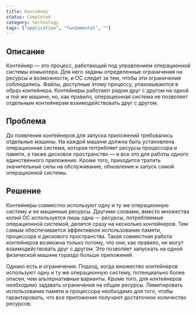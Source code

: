 ```yaml
---
title: Контейнер
status: Completed
category: technology
tags: ["application", "fundamental", ""]
---
```


## Описание

Контейнер — это процесс, работающий под управлением операционной системы комьютера. 
Для него заданы определенные ограничения на ресурсы и возможности, и ОС следит за тем, чтобы эти ограничения соблюдались.
Файлы, доступные этому процессу, упаковываются в образ контейнера.
Контейнеры работают рядом друг с другом на одной и той же машине, 
но, как правило, операционная система не позволяет отдельным контейнерам взаимодействовать друг с другом.

## Проблема

До появления контейнеров для запуска приложений требовались отдельные машины.
На каждой машине должна быть установлена операционная система, которая потребляет ресурсы процессора и памяти, а также дисковое пространство — и все это для работы одного единственного приложения.
Кроме того, приходится тратить значительные силы на обслуживание, обновление и запуск самой операционной системы.

## Решение

Контейнеры совместно используют одну и ту же операционную систему и ее машинные ресурсы. 
Другими словами, вместо множества копий ОС используется лишь одна — 
ресурсы, потребляемые операционной системой, делятся сразу на несколько контейнеров. 
Тем самым обеспечивается эффективное использование памяти, процессора и дискового пространства.
Такая совместная работа контейнеров возможна только потому, что они, как правило, не могут взаимодействовать друг с другом.
Это позволяет запускать на одной физической машине гораздо больше приложений.

Однако есть и ограничения.
Подход, когда множество контейнеров используют одну и ту же операционную систему, потенциально более опасен, чем альтернативные варианты.
Кроме того, для контейнеров необходимо задавать ограничения на общие ресурсы.
Лимитировать использование памяти и процессора необходимо для того, чтобы гарантировать, что все приложения получают достаточное количество ресурсов.
